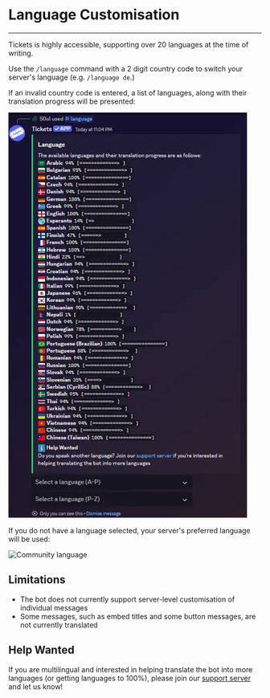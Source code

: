 # Language Customisation
***

Tickets is highly accessible, supporting over 20 languages at the time of writing.

Use the `/language` command with a 2 digit country code to switch your server's language (e.g. `/language de`.)

If an invalid country code is entered, a list of languages, along with their translation progress will be presented:

![Language list](../img/languages.webp)

If you do not have a language selected, your server's preferred language will be used:

![Community language](../img/server_language.webp)

## Limitations
- The bot does not currently support server-level customisation of individual messages
- Some messages, such as embed titles and some button messages, are not currently translated

## Help Wanted
If you are multilingual and interested in helping translate the bot into more languages (or getting languages to 100%), please join our [support server](https://discord.gg/bh6aAfP) and let us know!